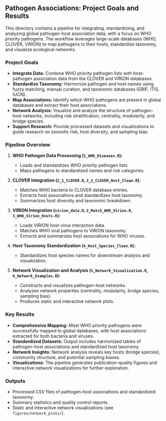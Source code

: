 ## Pathogen Associations: Project Goals and Results

This directory contains a pipeline for integrating, standardizing, and analyzing global pathogen-host association data, with a focus on WHO priority pathogens. The workflow leverages large-scale databases (WHO, CLOVER, VIRION) to map pathogens to their hosts, standardize taxonomy, and visualize ecological networks.

### Project Goals

- **Integrate Data:** Combine WHO priority pathogen lists with host-pathogen association data from the CLOVER and VIRION databases.
- **Standardize Taxonomy:** Harmonize pathogen and host names using fuzzy matching, manual curation, and taxonomic databases (GBIF, ITIS, IUCN).
- **Map Associations:** Identify which WHO pathogens are present in global databases and extract their host associations.
- **Network Analysis:** Visualize and analyze the structure of pathogen-host networks, including risk stratification, centrality, modularity, and bridge species.
- **Support Research:** Provide processed datasets and visualizations to guide research on zoonotic risk, host diversity, and sampling bias.

### Pipeline Overview

1. **WHO Pathogen Data Processing (`1_WHO_Diseases.R`):**
   - Loads and standardizes WHO priority pathogen lists.
   - Maps pathogens to standardized names and risk categories.

2. **CLOVER Integration (`2_1_CLOVER.R`, `2_2_CLOVER_Host_Clean.R`):**
   - Matches WHO bacteria to CLOVER database entries.
   - Extracts host associations and standardizes host taxonomy.
   - Summarizes host diversity and taxonomic breakdown.

3. **VIRION Integration (`virion_data.R`, `2_Match_WHO_Virion.R`, `3_WHO_Virion_Hosts.R`):**
   - Loads VIRION host-virus interaction data.
   - Matches WHO viral pathogens to VIRION taxonomy.
   - Extracts and summarizes host associations for WHO viruses.

4. **Host Taxonomy Standardization (`4_Host_Species_Clean.R`):**
   - Standardizes host species names for downstream analysis and visualization.

5. **Network Visualization and Analysis (`5_Network_Visualization.R`, `6_Network_Examples.R`):**
   - Constructs and visualizes pathogen-host networks.
   - Analyzes network properties (centrality, modularity, bridge species, sampling bias).
   - Produces static and interactive network plots.

### Key Results

- **Comprehensive Mapping:** Most WHO priority pathogens were successfully mapped to global databases, with host associations extracted for both bacteria and viruses.
- **Standardized Datasets:** Output includes harmonized tables of pathogen-host associations and standardized host taxonomy.
- **Network Insights:** Network analysis reveals key hosts (bridge species), community structure, and potential sampling biases.
- **Visualizations:** The pipeline generates publication-quality figures and interactive network visualizations for further exploration.

### Outputs

- Processed CSV files of pathogen-host associations and standardized taxonomy.
- Summary statistics and quality control reports.
- Static and interactive network visualizations (see `figures/network_plots/`).

